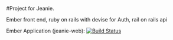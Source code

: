 #Project for Jeanie. 

Ember front end, ruby on rails with devise for Auth, rail on rails api

Ember Application (jeanie-web): [![Build Status](https://travis-ci.org/miclip/jeanie-web.svg?branch=master)](https://travis-ci.org/miclip/jeanie-web)